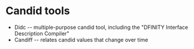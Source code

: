 # Candid tools

- Didc -- multiple-purpose candid tool, including the "DFINITY Interface Description Compiler"
- Candiff -- relates candid values that change over time
